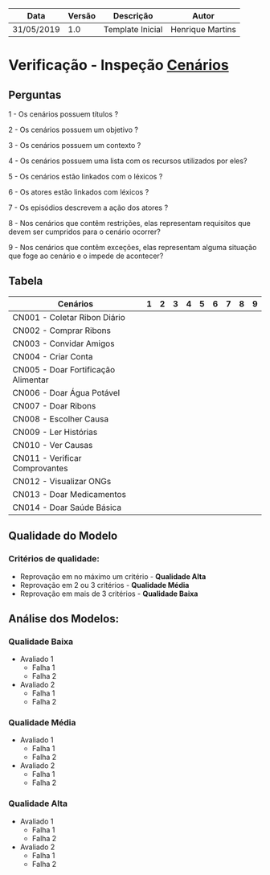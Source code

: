 | Data | Versão | Descrição | Autor |
| - | - | - | - |
| 31/05/2019 | 1.0 | Template Inicial | Henrique Martins |

# Verificação - Inspeção [Cenários](https://github.com/requisitos-2019-1/Ribon/wiki/Cen%C3%A1rios)
## Perguntas

1 - Os cenários possuem títulos ?

2 - Os cenários possuem um objetivo ?

3 - Os cenários possuem um contexto ?

4 - Os cenários possuem uma lista com os recursos utilizados por eles?

5 - Os cenários estão linkados com o léxicos ?

6 - Os atores estão linkados com léxicos ?

7 - Os episódios descrevem a ação dos atores ?

8 - Nos cenários que contêm restrições, elas representam requisitos que devem ser cumpridos para o cenário ocorrer?

9 - Nos cenários que contêm exceções, elas representam alguma situação que foge ao cenário e o impede de acontecer?

## Tabela

| Cenários | 1 | 2 | 3 | 4 | 5 | 6 | 7 | 8 | 9 |
| ---- | - | - | - | - | - | - | - | - | - |
| CN001 - Coletar Ribon Diário |  |  |  |  |  |  |  |  |  |
| CN002 - Comprar Ribons |  |  |  |  |  |  |  |  |  |
| CN003 - Convidar Amigos |  |  |  |  |  |  |  |  |  |
| CN004 - Criar Conta |  |  |  |  |  |  |  |  |  |
| CN005 - Doar Fortificação Alimentar |  |  |  |  |  |  |  |  |  |
| CN006 - Doar Água Potável |  |  |  |  |  |  |  |  |  |
| CN007 - Doar Ribons |  |  |  |  |  |  |  |  |  |
| CN008 - Escolher Causa |  |  |  |  |  |  |  |  |  |
| CN009 - Ler Histórias |  |  |  |  |  |  |  |  |  |
| CN010 - Ver Causas |  |  |  |  |  |  |  |  |  |
| CN011 - Verificar Comprovantes |  |  |  |  |  |  |  |  |  |
| CN012 - Visualizar ONGs |  |  |  |  |  |  |  |  |  |
| CN013 - Doar Medicamentos |  |  |  |  |  |  |  |  |  |
| CN014 - Doar Saúde Básica |  |  |  |  |  |  |  |  |  |

## Qualidade do Modelo

### Critérios de qualidade:
 - Reprovação em no máximo um critério - <b>Qualidade Alta</b>
 - Reprovação em 2 ou 3 critérios - <b>Qualidade Média</b>
 - Reprovação em mais de 3 critérios - <b>Qualidade Baixa</b>

 ## Análise dos Modelos:

 ### Qualidade Baixa
  - Avaliado 1
    - Falha 1
    - Falha 2
  - Avaliado 2
    - Falha 1
    - Falha 2
 ### Qualidade Média
  - Avaliado 1
    - Falha 1
    - Falha 2
  - Avaliado 2
    - Falha 1
    - Falha 2
 ### Qualidade Alta
  - Avaliado 1
    - Falha 1
    - Falha 2
  - Avaliado 2
    - Falha 1
    - Falha 2
